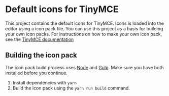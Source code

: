 # Default icons for TinyMCE

This project contains the default icons for TinyMCE. Icons is loaded into the editor using a icon pack file. You can use this project as a basis for building your own icon packs. For instructions on how to make your own icon pack, see the [TinyMCE documentation](http://tiny.cloud/docs/advanced/creating-a-skin/#modifyingtheicons)

## Building the icon pack
The icon pack build process uses [Node](http://nodejs.org/) and [Gulp](http://gulpjs.com/). Make sure you have both installed before you continue.

1. Install dependencies with `yarn`
2. Build the icon pack using the `yarn run build` command.
